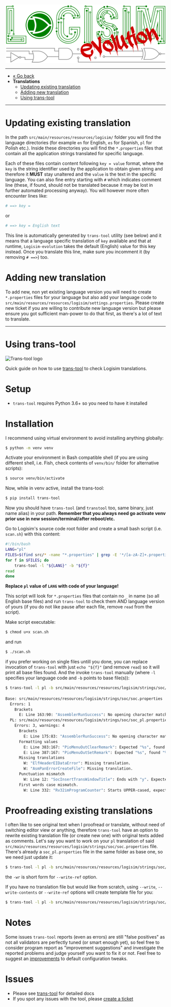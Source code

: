 [![Logisim-evolution](img/logisim-evolution-logo.png)](https://github.com/logisim-evolution/logisim-evolution)

---

* [« Go back](developers.md)
* **Translations**
  * [Updating existing translation](#updating-existing-translation)
  * [Adding new translation](#adding-new-translation)
  * [Using trans-tool](#using-trans-tool)

---

# Updating existing translation #

In the path `src/main/resources/resources/logisim/` folder you will find the language directories (for example `en` for English,
`es` for Spanish, `pl` for Polish etc.). Inside these directories you will find the `*.properties` files that contain all the
application strings translated for specific language.

Each of these files contain content following `key = value` format, where the `key` is the string identifier used by the application
to obtain given string and therefore it **MUST** stay unaltered and the `value` is the text in the specific language. You can also
fine entry starting with `#` which indicates comment line (these, if found, should not be translated because it may be lost in
further automated processing anyway). You will however more often encounter lines like:

```ini
# ==> key =
```

or

```ini
# ==> key = English text
```

This line is automatically generated by `trans-tool` utility (see below) and it means that a language specific translation of `key`
available and that at runtime, `Logisim-evolution` takes the default (English) value for this key instead. Once you translate this
line, make sure you incomment it (by removing `# ==>`) too.

# Adding new translation #

To add new, non yet existing language version you will need to create `*.properties` files for your language but also add your
language code to `src/main/resources/resources/logisim/settings.properties`. Please create new ticket if you are willing to
contribute new language version but please ensure you got sufficient man-power to do that first, as there's a lot of text to
translate.

---

# Using trans-tool #

![Trans-tool logo](https://raw.githubusercontent.com/MarcinOrlowski/trans-tool/master/artwork/trans-tool-logo.png)

Quick guide on how to use [trans-tool](https://github.com/MarcinOrlowski/trans-tool) to check Logisim translations.

# Setup #

* `trans-tool` requires Python 3.6+ so you need to have it installed

# Installation #

I recommend using virtual environment to avoid installing anything globally:

```bash
$ python -m venv venv
```

Activate your environment in Bash compatible shell (if you are using different shell, i.e. Fish, check contents of `venv/bin/`
folder for alternative scripts):

```bash
$ source venv/bin/activate
```

Now, while in venv active, install the trans-tool:

```bash
$ pip install trans-tool
```

Now you should have `trans-tool` (and `transtool` too, same binary, just name alias) in your path. **Remember that you always need
go activate venv prior use in new session/terminal/after reboot/etc.**

Go to Logisim's source code root folder and create a small bash script (i.e. `scan.sh`) with this content:

```bash
#!/bin/bash
LANG="pl"
FILES=$(find src/* -name "*.properties" | grep -E '*/[a-zA-Z]+.properties$' | grep "src/main/resources/resources/logisim/strings/")
for f in $FILES; do
    trans-tool -l "${LANG}" -b "${f}"
read
done
```

**Replace `pl` value of `LANG` with code of your language!**

This script will look for `*.properties` files that contain no `_` in name (so all English base files) and run `trans-tool` to check
them AND language version of yours (if you do not like pause after each file, remove `read` from the script).

Make script executable:

```bash
$ chmod u+x scan.sh
```

and run

```bash
$ ./scan.sh
```

if you prefer working on single files untill you done, you can replace invocation of `trans-tool` with just `echo "${f}"` (and
remove `read`) so it will print all base files found. And the invoke `trans-tool` manually (where `-l` specifies your language code
and `-b` points to base file(s)):

```bash
$ trans-tool -l pl -b src/main/resources/resources/logisim/strings/soc/soc.properties

Base: src/main/resources/resources/logisim/strings/soc/soc.properties
  Errors: 1
    Brackets
      E: Line 163:90: "AssemblerRunSuccess": No opening character matching ")".
  PL: src/main/resources/resources/logisim/strings/soc/soc_pl.properties
    Errors: 3, warnings: 4
      Brackets
        E: Line 175:83: "AssemblerRunSuccess": No opening character matching ")".
      Formatting values
        E: Line 383:167: "PioMenuOutClearRemark": Expected "%s", found "%s.".
        E: Line 387:167: "PioMenuOutSetRemark": Expected "%s", found "%s.".
      Missing translations
        W: "ElfHeaderEIDataError": Missing translation.
        W: "AsmPanErrorCreateFile": Missing translation.
      Punctuation mismatch
        W: Line 12: "SocInsertTransWindowTitle": Ends with "y". Expected ":".
      First words case mismatch.
        W: Line 332: "Rv32imProgramCounter": Starts UPPER-cased, expected lower-case.
```

# Proofreading existing translations #

I often like to see original text when I proofread or translate, without need of switching editor view or anything,
therefore `trans-tool` have an option to rewrite existing translation file (or create new one) with original texts added as
comments. Let's say you want to work on your `pl` translation of
said `src/main/resources/resources/logisim/strings/soc/soc.properties` file. There's already a `soc_pl.properties` file in the same
folder as base one, so we need just update it:

```bash
$ trans-tool -l pl -b src/main/resources/resources/logisim/strings/soc/soc.properties -wr
```

the `-wr` is short form for `--write-ref` option.

If you have no translation file but would like from scratch, using `--write`, `--write-contents` or `--write-ref` options will
create template file for you:

```bash
$ trans-tool -l pl -b src/main/resources/resources/logisim/strings/soc/soc.properties --create -wr
```

# Notes #

Some issues `trans-tool` reports (even as errors) are still "false positives" as not all validators are perfectly tuned (or smart
enough yet), so feel free to consider program report as "improvement suggestions" and investigate the reported problems and judge
yourself you want to fix it or not. Feel free to suggest an [improvements](https://github.com/MarcinOrlowski/trans-tool/issues) to
default configuration tweaks.

# Issues #

* Please see [trans-tool](https://github.com/MarcinOrlowski/trans-tool) for detailed docs
* If you spot any issues with the tool, please [create a ticket](https://github.com/MarcinOrlowski/trans-tool/issues)
